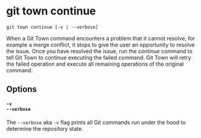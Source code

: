 # git town continue

```command-summary
git town continue [-v | --verbose]
```

When a Git Town command encounters a problem that it cannot resolve, for example
a merge conflict, it stops to give the user an opportunity to resolve the issue.
Once you have resolved the issue, run the _continue_ command to tell Git Town to
continue executing the failed command. Git Town will retry the failed operation
and execute all remaining operations of the original command.

## Options

#### `-v`<br>`--verbose`

The `--verbose` aka `-v` flag prints all Git commands run under the hood to
determine the repository state.

